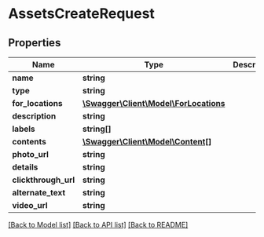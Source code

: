 # AssetsCreateRequest

## Properties
Name | Type | Description | Notes
------------ | ------------- | ------------- | -------------
**name** | **string** |  | 
**type** | **string** |  | 
**for_locations** | [**\Swagger\Client\Model\ForLocations**](ForLocations.md) |  | 
**description** | **string** |  | 
**labels** | **string[]** |  | 
**contents** | [**\Swagger\Client\Model\Content[]**](Content.md) |  | 
**photo_url** | **string** |  | 
**details** | **string** |  | 
**clickthrough_url** | **string** |  | 
**alternate_text** | **string** |  | 
**video_url** | **string** |  | 

[[Back to Model list]](../README.md#documentation-for-models) [[Back to API list]](../README.md#documentation-for-api-endpoints) [[Back to README]](../README.md)


